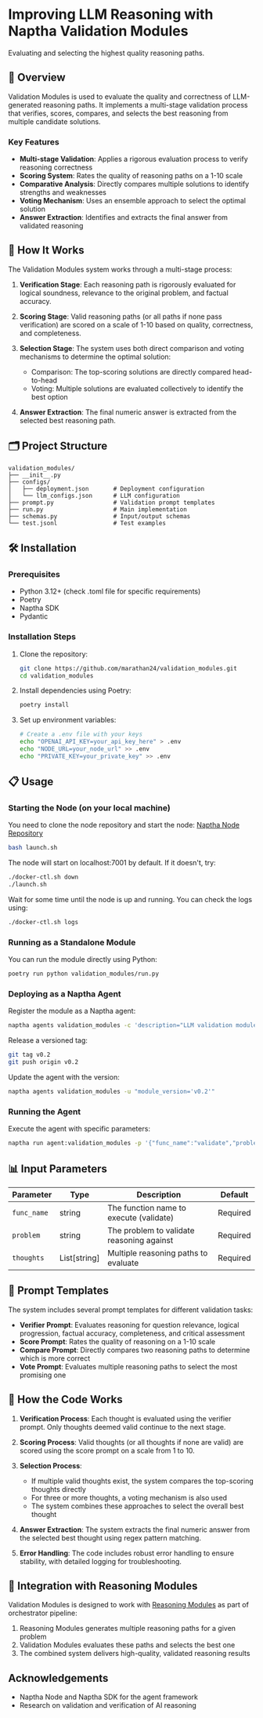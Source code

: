 # Improving LLM Reasoning with Naptha Validation Modules

Evaluating and selecting the highest quality reasoning paths.

## 📖 Overview

Validation Modules is used to evaluate the quality and correctness of LLM-generated reasoning paths. It implements a multi-stage validation process that verifies, scores, compares, and selects the best reasoning from multiple candidate solutions.

### Key Features

- **Multi-stage Validation**: Applies a rigorous evaluation process to verify reasoning correctness
- **Scoring System**: Rates the quality of reasoning paths on a 1-10 scale
- **Comparative Analysis**: Directly compares multiple solutions to identify strengths and weaknesses
- **Voting Mechanism**: Uses an ensemble approach to select the optimal solution
- **Answer Extraction**: Identifies and extracts the final answer from validated reasoning

## 🧩 How It Works

The Validation Modules system works through a multi-stage process:

1. **Verification Stage**: Each reasoning path is rigorously evaluated for logical soundness, relevance to the original problem, and factual accuracy.

2. **Scoring Stage**: Valid reasoning paths (or all paths if none pass verification) are scored on a scale of 1-10 based on quality, correctness, and completeness.

3. **Selection Stage**: The system uses both direct comparison and voting mechanisms to determine the optimal solution:
   - Comparison: The top-scoring solutions are directly compared head-to-head
   - Voting: Multiple solutions are evaluated collectively to identify the best option
   
4. **Answer Extraction**: The final numeric answer is extracted from the selected best reasoning path.


## 🗂️ Project Structure

```
validation_modules/
├── __init__.py
├── configs/
│   ├── deployment.json       # Deployment configuration
│   └── llm_configs.json      # LLM configuration
├── prompt.py                 # Validation prompt templates
├── run.py                    # Main implementation
├── schemas.py                # Input/output schemas
└── test.jsonl                # Test examples
```

## 🛠️ Installation

### Prerequisites

- Python 3.12+ (check .toml file for specific requirements)
- Poetry
- Naptha SDK
- Pydantic

### Installation Steps

1. Clone the repository:
   ```bash
   git clone https://github.com/marathan24/validation_modules.git
   cd validation_modules
   ```

2. Install dependencies using Poetry:
   ```bash
   poetry install
   ```

3. Set up environment variables:
   ```bash
   # Create a .env file with your keys
   echo "OPENAI_API_KEY=your_api_key_here" > .env
   echo "NODE_URL=your_node_url" >> .env
   echo "PRIVATE_KEY=your_private_key" >> .env
   ```

## 📋 Usage

### Starting the Node (on your local machine)

You need to clone the node repository and start the node: [Naptha Node Repository](https://github.com/NapthaAI/naptha-node)

```bash
bash launch.sh
```

The node will start on localhost:7001 by default. If it doesn't, try:

```bash
./docker-ctl.sh down
./launch.sh
```

Wait for some time until the node is up and running. You can check the logs using:

```bash
./docker-ctl.sh logs
```

### Running as a Standalone Module

You can run the module directly using Python:

```bash
poetry run python validation_modules/run.py
```

### Deploying as a Naptha Agent

Register the module as a Naptha agent:

```bash
naptha agents validation_modules -c 'description="LLM validation modules" parameters="{\"func_name\": \"str\", \"problem\": \"str\", \"thoughts\": \"List\"}" module_url="https://github.com/marathan24/validation_modules"'
```

Release a versioned tag:

```bash
git tag v0.2
git push origin v0.2
```

Update the agent with the version:

```bash
naptha agents validation_modules -u "module_version='v0.2'"
```

### Running the Agent

Execute the agent with specific parameters:

```bash
naptha run agent:validation_modules -p '{"func_name":"validate","problem":"Validate that the sum of the first 100 positive integers is 5050","thoughts":["Strategy: To solve this problem, I need to find the sum of the first 100 positive integers. Answer: I will use the formula n(n+1)/2 where n is the number of terms. Calculating 100*101/2 gives 5050, which is the answer."]}'
```

## 📊 Input Parameters

| Parameter | Type | Description | Default |
|-----------|------|-------------|---------|
| `func_name` | string | The function name to execute (validate) | Required |
| `problem` | string | The problem to validate reasoning against | Required |
| `thoughts` | List[string] | Multiple reasoning paths to evaluate | Required |

## 📝 Prompt Templates

The system includes several prompt templates for different validation tasks:

- **Verifier Prompt**: Evaluates reasoning for question relevance, logical progression, factual accuracy, completeness, and critical assessment
- **Score Prompt**: Rates the quality of reasoning on a 1-10 scale
- **Compare Prompt**: Directly compares two reasoning paths to determine which is more correct
- **Vote Prompt**: Evaluates multiple reasoning paths to select the most promising one

## 🔄 How the Code Works

1. **Verification Process**: Each thought is evaluated using the verifier prompt. Only thoughts deemed valid continue to the next stage.

2. **Scoring Process**: Valid thoughts (or all thoughts if none are valid) are scored using the score prompt on a scale from 1 to 10.

3. **Selection Process**:
   - If multiple valid thoughts exist, the system compares the top-scoring thoughts directly
   - For three or more thoughts, a voting mechanism is also used
   - The system combines these approaches to select the overall best thought

4. **Answer Extraction**: The system extracts the final numeric answer from the selected best thought using regex pattern matching.

5. **Error Handling**: The code includes robust error handling to ensure stability, with detailed logging for troubleshooting.

## 🔗 Integration with Reasoning Modules

Validation Modules is designed to work with [Reasoning Modules](https://github.com/marathan24/reasoning_modules) as part of orchestrator pipeline:

1. Reasoning Modules generates multiple reasoning paths for a given problem
2. Validation Modules evaluates these paths and selects the best one
3. The combined system delivers high-quality, validated reasoning results

## Acknowledgements

- Naptha Node and Naptha SDK for the agent framework
- Research on validation and verification of AI reasoning